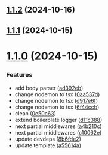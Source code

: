 ## [1.1.2](https://github.com/msobiecki/boilerplate-express-server/compare/v1.1.1...v1.1.2) (2024-10-16)



## [1.1.1](https://github.com/msobiecki/boilerplate-express-server/compare/v1.1.0...v1.1.1) (2024-10-15)



# [1.1.0](https://github.com/msobiecki/boilerplate-express-server/compare/8b6fde2d6fa67cc16f4588f4a6c1937980cf8a5e...v1.1.0) (2024-10-15)


### Features

* add body parser ([ad392eb](https://github.com/msobiecki/boilerplate-express-server/commit/ad392ebb1860ee9f708299ee3a36c557fded0b9b))
* change nodemon to tsx ([0aa537d](https://github.com/msobiecki/boilerplate-express-server/commit/0aa537ddb6d92871e394ddad96cbeb288b2b90bc))
* change nodemon to tsx ([d917e6f](https://github.com/msobiecki/boilerplate-express-server/commit/d917e6fcce6f462f359216787e8d867449a14e3e))
* change nodemon to tsx ([6f44ccb](https://github.com/msobiecki/boilerplate-express-server/commit/6f44ccb3395d8af0aad0c8bb6f29b55aec7075fe))
* clean ([0e50c63](https://github.com/msobiecki/boilerplate-express-server/commit/0e50c63d560fa7fc5d688d804c4f49cc8a468884))
* extend boilerplate logger ([d11c388](https://github.com/msobiecki/boilerplate-express-server/commit/d11c388fdc5d35a750401bfa288995b1f8a50511))
* next partial middlewares ([a4b210c](https://github.com/msobiecki/boilerplate-express-server/commit/a4b210ce83972927f8132cc51e8ac766bfcd4f08))
* next partial middlewares ([c10062e](https://github.com/msobiecki/boilerplate-express-server/commit/c10062e9dc4e17e4b618d30a1ab769de60b553d9))
* update devdeps ([8b6fde2](https://github.com/msobiecki/boilerplate-express-server/commit/8b6fde2d6fa67cc16f4588f4a6c1937980cf8a5e))
* update template ([a55614a](https://github.com/msobiecki/boilerplate-express-server/commit/a55614ad18bd797cba060b82be130205e8540490))



